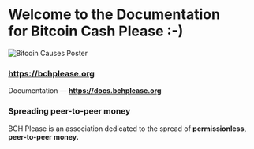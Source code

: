 # Welcome to the Documentation<br>for Bitcoin Cash Please :-)

![Bitcoin Causes Poster](https://bchplease.org/poster.jpg?1582376269)

### https://bchplease.org

Documentation — __https://docs.bchplease.org__

### Spreading peer-to-peer money

BCH Please is an association dedicated to the spread of __permissionless, peer-to-peer money.__
